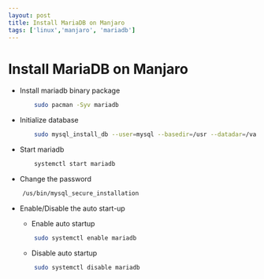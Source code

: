 ```yaml
---
layout: post
title: Install MariaDB on Manjaro
tags: ['linux','manjaro', 'mariadb']
---
```


# Install MariaDB on Manjaro
* Install mariadb binary package
    ```bash
        sudo pacman -Syv mariadb
    ```
* Initialize database
    ```bash
        sudo mysql_install_db --user=mysql --basedir=/usr --datadar=/var/lib/mysql
    ```
* Start mariadb
    ```bash
        systemctl start mariadb
    ```
* Change the password
```bash
    /us/bin/mysql_secure_installation
```

* Enable/Disable the auto start-up

    * Enable auto startup
    ```bash
        sudo systemctl enable mariadb
    ```
    * Disable auto startup
    ```bash
        sudo systemctl disable mariadb
    ```
